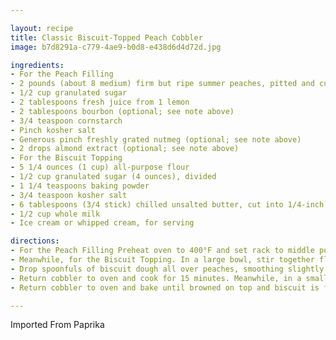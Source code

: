 ```yaml
---

layout: recipe
title: Classic Biscuit-Topped Peach Cobbler
image: b7d8291a-c779-4ae9-b0d8-e438d6d4d72d.jpg

ingredients:
- For the Peach Filling
- 2 pounds (about 8 medium) firm but ripe summer peaches, pitted and cut into roughly 3/4-inch cubes (about 5 1/2 cups; see note above)
- 1/2 cup granulated sugar
- 2 tablespoons fresh juice from 1 lemon
- 2 tablespoons bourbon (optional; see note above)
- 3/4 teaspoon cornstarch
- Pinch kosher salt
- Generous pinch freshly grated nutmeg (optional; see note above)
- 2 drops almond extract (optional; see note above)
- For the Biscuit Topping
- 5 1/4 ounces (1 cup) all-purpose flour
- 1/2 cup granulated sugar (4 ounces), divided
- 1 1/4 teaspoons baking powder
- 3/4 teaspoon kosher salt
- 6 tablespoons (3/4 stick) chilled unsalted butter, cut into 1/4-inch pieces
- 1/2 cup whole milk
- Ice cream or whipped cream, for serving

directions:
- For the Peach Filling Preheat oven to 400°F and set rack to middle position. In a large bowl, combine peaches with sugar, lemon juice, bourbon, cornstarch, salt, nutmeg, and almond extract. Stir well to combine. Scrape peaches and any juices into an 8- by 8-inch baking dish and set on a rimmed baking sheet. Bake on middle rack for 10 minutes.
- Meanwhile, for the Biscuit Topping. In a large bowl, stir together flour, 1/4 cup sugar, baking powder, and salt. Add butter and quickly toss to coat with flour. Using a pastry blender, cut butter into dry ingredients until it resembles coarse meal. Alternatively, cut butter into dry ingredients by pulsing in a food processor until it resembles coarse meal, then transfer to a bowl. Using a fork, stir in milk until mixture just comes together into a slightly sticky dough; avoid over-mixing.
- Drop spoonfuls of biscuit dough all over peaches, smoothing slightly to avoid any overly thick sections and mostly covering the fruit (though a few gaps and cracks are fine); leave a small opening in the center. Alternatively, if you prefer individual sections of biscuit instead of a more complete covering, use less dough and space the spoonfuls farther apart.
- Return cobbler to oven and cook for 15 minutes. Meanwhile, in a small saucepan, combine remaining 1/4 cup sugar with 2 tablespoons water. Set over medium-high heat and bring to a boil, swirling frequently. Cook until all sugar is dissolved and syrup thickens slightly, about 1 minute. Keep syrup warm. Using a pastry brush, brush a thin layer of syrup all over biscuit topping; discard any remaining syrup.
- Return cobbler to oven and bake until browned on top and biscuit is fully cooked through (a cake tester should come out clean when inserted into biscuit near the center of the baking dish), about 25 minutes longer. Let rest at least 30 minutes. Serve warm or at room temperature with ice cream or whipped cream on the side.

---
```

Imported From Paprika